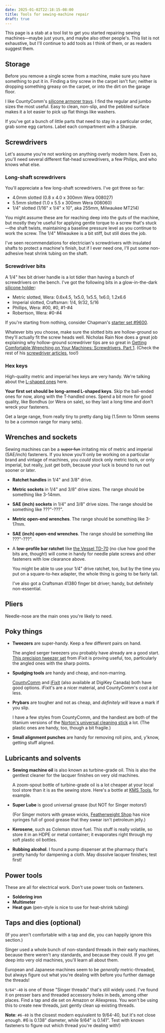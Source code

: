 ```yaml
---
date: 2025-01-02T22:18:15-08:00
title: Tools for sewing-machine repair
draft: true
---
```


This page is a stab at a tool list to get you started repairing sewing machines&mdash;maybe just yours, and maybe also other people's. This list is not exhaustive, but I'll continue to add tools as I think of them, or as readers suggest them.

## Storage

Before you remove a single screw from a machine, make sure you have something to put it in. Finding a tiny screw in the carpet isn't fun; neither is dropping something greasy on the carpet, or into the dirt on the garage floor.

I like CountyComm's [silicone armorer trays](https://countycomm.com/search?options%5Bprefix%5D=last&q=armorer+tray). I find the regular and jumbo sizes the most useful. Easy to clean, non-slip, and the pebbled surface makes it a lot easier to pick up flat things like washers.

If you've got a bunch of little parts that need to stay in a particular order, grab some egg cartons. Label each compartment with a Sharpie.

## Screwdrivers

Let's assume you're not working on anything overly modern here. Even so, you'll need several different flat-head screwdrivers, a few Philips, and who knows what else.

### Long-shaft screwdrivers

You'll appreciate a few long-shaft screwdrivers. I've got three so far:

* 4.0mm slotted (0.8 x 4.0 x 300mm Wera 008027)
* 5.5mm slotted (1.0 x 5.5 x 300mm Wera 008060)
* 1/4" slotted (1/16" x 1/4" x 10", aka 255mm, Milwaukee MT214)

You might assume these are for reaching deep into the guts of the machine, but mostly they're useful for applying gentle torque to a screw that's stuck&mdash;the shaft twists, maintaining a baseline pressure level as you continue to work the screw. The 1/4" Milwaukee is a bit stiff, but still does the job.

I've seen recommendations for electrician's screwdrivers with insulated shafts to protect a machine's finish, but if I ever need one, I'll put some non-adhesive heat shrink tubing on the shaft.

### Screwdriver bits

A 1/4" hex bit driver handle is a lot tidier than having a bunch of screwdrivers on the bench. I've got the following bits in a glow-in-the-dark [silicone holder](https://countycomm.com/products/on-the-go-bit-holder-non-slip):

* Metric slotted, Wera: 0.6x4.5, 1x5.0, 1x5.5, 1x6.0, 1.2x6.6
* Imperial slotted, Craftsman: 1/4, 9/32, 5/16
* Phillips, Wera: #00, #0, #1-#4
* Robertson, Wera: #0-#4

If you're starting from nothing, consider Chapman's [starter set #9600](https://chapmanmfg.com/products/9600-starter-slotted-bit-set).

Whatever bits you choose, make sure the slotted bits are hollow-ground so they'll actually fit the screw heads well. Nicholas Rain Noe does a great job explaining why hollow-ground screwdriver tips are so great in [Getting Comfortable Wrenching on Your Machines: Screwdrivers, Part 1](https://vssmb.blogspot.com/2011/07/getting-comfortable-wrenching-on-your.html). (Check the rest of his [screwdriver articles](https://vssmb.blogspot.com/search/label/screwdrivers), too!)

### Hex keys

High-quality metric and imperial hex keys are very handy. We're talking about the [L-shaped ones](https://www.kmstools.com/bondhus-13pc-hex-key-set-sae-long.html) here.

**Your first set should be long-armed L-shaped keys**. Skip the ball-ended ones for now, along with the T-handled ones.  Spend a bit more for good quality, like Bondhus (or Wera on sale), so they last a long time and don't wreck your fasteners.

Get a large range, from really tiny to pretty dang big (1.5mm to 10mm seems to be a common range for many sets).

## Wrenches and sockets

Sewing machines can be a ~~super fun~~ irritating mix of metric and imperial (SAE/inch) fasteners. If you know you'll only be working on a particular brand and vintage of machines, you _could_ stock only metric tools, or only imperial, but really, just get both, because your luck is bound to run out sooner or later.

* **Ratchet handles** in 1/4" and 3/8" drive.

* **Metric sockets** in 1/4" and 3/8" drive sizes. The range should be something like 3-14mm.

* **SAE (inch) sockets** in 1/4" and 3/8" drive sizes. The range should be something like ???"-???".

* **Metric open-end wrenches**. The range should be something like 3-17mm.

* **SAE (inch) open-end wrenches**. The range should be something like ???"-???".

* A **low-profile bar ratchet** like [the Vessel TD-70](https://www.amazon.ca/dp/B001VB4OHM/) (no clue how good the bits are, though!) will come in handy for needle plate screws and other fasteners with low clearance above.

  You might be able to use your 1/4" drive ratchet, too, but by the time you put on a square-to-hex adapter, the whole thing is going to be fairly tall.

  I've also got a Craftsman 41380 finger bit driver; handy, but definitely non-essential.

## Pliers

Needle-nose are the main ones you're likely to need.

## Poky things

* **Tweezers** are super-handy. Keep a few different pairs on hand.

  The angled serger tweezers you probably have already are a good start. [This precision tweezer set](https://www.ifixit.com/en-ca/products/precision-tweezers-set) from iFixit is proving useful, too, particularly the angled ones with the sharp points.

* **Spudging tools** are handy and cheap, and non-marring.

  [CountyComm](https://countycomm.com/products/spudger-diy-tool-10-pack) and [iFixit](https://www.ifixit.com/products/spudger) (also available at DigiKey Canada) both have good options. iFixit's are a nicer material, and CountyComm's cost a _lot_ less.

* **Prybars** are tougher and not as cheap, and _definitely will_ leave a mark if you slip.

  I have a few styles from CountyComm, and the handiest are both of the titanium versions of the [Norton's universal cleaning stick](https://countycomm.com/collections/tools/products/nortons-u-c-s-universal-cleaning-stick) a lot. (The plastic ones are handy, too, though a bit fragile.)

* **Small alignment punches** are handy for removing roll pins, and, y'know, getting stuff aligned.

## Lubricants and solvents

* **Sewing machine oil** is also known as turbine-grade oil. This is also the gentlest cleaner for the lacquer finishes on very old machines.

  A zoom-spout bottle of turbine-grade oil is a lot cheaper at your local tool store than it is as the sewing store. Here's a bottle at [KMS Tools](https://www.kmstools.com/laco-zoom-spout-all-purpose-oiler-4oz.html), for example.

* **Super Lube** is good universal grease (but NOT for Singer motors!)

  (For Singer motors with grease wicks, [Featherweight Shop](https://singer-featherweight.com/products/sew-retro-grease) has nice syringes full of good grease that they swear isn't petroleum jelly.)

* **Kerosene**, such as Coleman stove fuel. This stuff is really volatile, so store it in an HDPE or metal container; it evaporates right through my soft plastic oil bottles.

* **Rubbing alcohol**. I found a pump dispenser at the pharmacy that's pretty handy for dampening a cloth. May dissolve lacquer finishes; test first!

## Power tools

These are all for electrical work. Don't use power tools on fasteners.

* **Soldering iron**
* **Multimeter**
* **Heat gun** (pen-style is nice to use for heat-shrink tubing)

## Taps and dies (optional)

(If you aren't comfortable with a tap and die, you can happily ignore this section.)

Singer used a whole bunch of non-standard threads in their early machines, because there weren't any standards, and because they could. If you get deep into very old machines, you'll learn all about them.

European and Japanese machines seem to be _generally_ metric-threaded, but always figure out what you're dealing with before you further damage the threads!

`9/64"-40` is one of those "Singer threads" that's still widely used. I've found it on presser bars and threaded accessory holes in beds, among other places. Find a tap and die set on Amazon or Aliexpress. You won't be using this to create new threads, just gently clean up existing threads.

**Note**: `#6-40` is the closest modern equivalent to 9/64-40, but it's not close _enough_. #6 is 0.138" diameter, while 9/64" is 0.141". Test with known fasteners to figure out which thread you're dealing with!)
